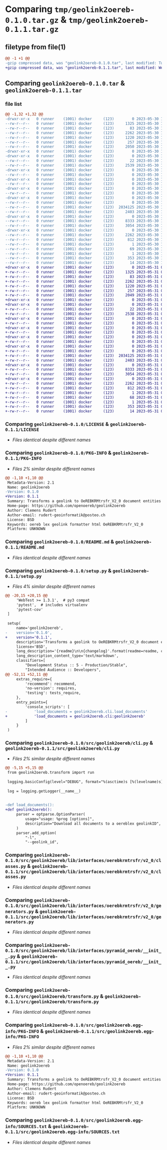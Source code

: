 # Comparing `tmp/geolink2oereb-0.1.0.tar.gz` & `tmp/geolink2oereb-0.1.1.tar.gz`

## filetype from file(1)

```diff
@@ -1 +1 @@
-gzip compressed data, was "geolink2oereb-0.1.0.tar", last modified: Tue May 30 14:36:01 2023, max compression
+gzip compressed data, was "geolink2oereb-0.1.1.tar", last modified: Wed May 31 07:00:48 2023, max compression
```

## Comparing `geolink2oereb-0.1.0.tar` & `geolink2oereb-0.1.1.tar`

### file list

```diff
@@ -1,32 +1,32 @@
-drwxr-xr-x   0 runner    (1001) docker     (123)        0 2023-05-30 14:36:01.057296 geolink2oereb-0.1.0/
--rw-r--r--   0 runner    (1001) docker     (123)     1325 2023-05-30 14:35:27.000000 geolink2oereb-0.1.0/LICENSE
--rw-r--r--   0 runner    (1001) docker     (123)       83 2023-05-30 14:35:27.000000 geolink2oereb-0.1.0/MANIFEST.in
--rw-r--r--   0 runner    (1001) docker     (123)     2262 2023-05-30 14:36:01.057296 geolink2oereb-0.1.0/PKG-INFO
--rw-r--r--   0 runner    (1001) docker     (123)     1220 2023-05-30 14:35:27.000000 geolink2oereb-0.1.0/README.md
--rw-r--r--   0 runner    (1001) docker     (123)      257 2023-05-30 14:36:01.057296 geolink2oereb-0.1.0/setup.cfg
--rw-r--r--   0 runner    (1001) docker     (123)     2050 2023-05-30 14:35:27.000000 geolink2oereb-0.1.0/setup.py
-drwxr-xr-x   0 runner    (1001) docker     (123)        0 2023-05-30 14:36:01.053296 geolink2oereb-0.1.0/src/
-drwxr-xr-x   0 runner    (1001) docker     (123)        0 2023-05-30 14:36:01.053296 geolink2oereb-0.1.0/src/geolink2oereb/
--rw-r--r--   0 runner    (1001) docker     (123)       22 2023-05-30 14:35:27.000000 geolink2oereb-0.1.0/src/geolink2oereb/__init__.py
--rw-r--r--   0 runner    (1001) docker     (123)     2539 2023-05-30 14:35:27.000000 geolink2oereb-0.1.0/src/geolink2oereb/cli.py
-drwxr-xr-x   0 runner    (1001) docker     (123)        0 2023-05-30 14:36:01.057296 geolink2oereb-0.1.0/src/geolink2oereb/lib/
--rw-r--r--   0 runner    (1001) docker     (123)        0 2023-05-30 14:35:27.000000 geolink2oereb-0.1.0/src/geolink2oereb/lib/__init__.py
-drwxr-xr-x   0 runner    (1001) docker     (123)        0 2023-05-30 14:36:01.057296 geolink2oereb-0.1.0/src/geolink2oereb/lib/interfaces/
--rw-r--r--   0 runner    (1001) docker     (123)        0 2023-05-30 14:35:27.000000 geolink2oereb-0.1.0/src/geolink2oereb/lib/interfaces/__init__.py
-drwxr-xr-x   0 runner    (1001) docker     (123)        0 2023-05-30 14:36:01.057296 geolink2oereb-0.1.0/src/geolink2oereb/lib/interfaces/oerebkrmtrsfr/
--rw-r--r--   0 runner    (1001) docker     (123)        0 2023-05-30 14:35:27.000000 geolink2oereb-0.1.0/src/geolink2oereb/lib/interfaces/oerebkrmtrsfr/__init__.py
-drwxr-xr-x   0 runner    (1001) docker     (123)        0 2023-05-30 14:36:01.057296 geolink2oereb-0.1.0/src/geolink2oereb/lib/interfaces/oerebkrmtrsfr/v2_0/
--rw-r--r--   0 runner    (1001) docker     (123)        0 2023-05-30 14:35:27.000000 geolink2oereb-0.1.0/src/geolink2oereb/lib/interfaces/oerebkrmtrsfr/v2_0/__init__.py
--rw-r--r--   0 runner    (1001) docker     (123)  2034125 2023-05-30 14:35:27.000000 geolink2oereb-0.1.0/src/geolink2oereb/lib/interfaces/oerebkrmtrsfr/v2_0/classes.py
--rw-r--r--   0 runner    (1001) docker     (123)     2403 2023-05-30 14:35:27.000000 geolink2oereb-0.1.0/src/geolink2oereb/lib/interfaces/oerebkrmtrsfr/v2_0/generators.py
-drwxr-xr-x   0 runner    (1001) docker     (123)        0 2023-05-30 14:36:01.057296 geolink2oereb-0.1.0/src/geolink2oereb/lib/interfaces/pyramid_oereb/
--rw-r--r--   0 runner    (1001) docker     (123)     8333 2023-05-30 14:35:27.000000 geolink2oereb-0.1.0/src/geolink2oereb/lib/interfaces/pyramid_oereb/__init__.py
--rw-r--r--   0 runner    (1001) docker     (123)     3054 2023-05-30 14:35:27.000000 geolink2oereb-0.1.0/src/geolink2oereb/transform.py
-drwxr-xr-x   0 runner    (1001) docker     (123)        0 2023-05-30 14:36:01.053296 geolink2oereb-0.1.0/src/geolink2oereb.egg-info/
--rw-r--r--   0 runner    (1001) docker     (123)     2262 2023-05-30 14:36:01.000000 geolink2oereb-0.1.0/src/geolink2oereb.egg-info/PKG-INFO
--rw-r--r--   0 runner    (1001) docker     (123)      812 2023-05-30 14:36:01.000000 geolink2oereb-0.1.0/src/geolink2oereb.egg-info/SOURCES.txt
--rw-r--r--   0 runner    (1001) docker     (123)        1 2023-05-30 14:36:01.000000 geolink2oereb-0.1.0/src/geolink2oereb.egg-info/dependency_links.txt
--rw-r--r--   0 runner    (1001) docker     (123)       69 2023-05-30 14:36:01.000000 geolink2oereb-0.1.0/src/geolink2oereb.egg-info/entry_points.txt
--rw-r--r--   0 runner    (1001) docker     (123)        1 2023-05-30 14:36:01.000000 geolink2oereb-0.1.0/src/geolink2oereb.egg-info/not-zip-safe
--rw-r--r--   0 runner    (1001) docker     (123)      353 2023-05-30 14:36:01.000000 geolink2oereb-0.1.0/src/geolink2oereb.egg-info/requires.txt
--rw-r--r--   0 runner    (1001) docker     (123)       14 2023-05-30 14:36:01.000000 geolink2oereb-0.1.0/src/geolink2oereb.egg-info/top_level.txt
+drwxr-xr-x   0 runner    (1001) docker     (123)        0 2023-05-31 07:00:48.138275 geolink2oereb-0.1.1/
+-rw-r--r--   0 runner    (1001) docker     (123)     1325 2023-05-31 07:00:10.000000 geolink2oereb-0.1.1/LICENSE
+-rw-r--r--   0 runner    (1001) docker     (123)       83 2023-05-31 07:00:10.000000 geolink2oereb-0.1.1/MANIFEST.in
+-rw-r--r--   0 runner    (1001) docker     (123)     2262 2023-05-31 07:00:48.138275 geolink2oereb-0.1.1/PKG-INFO
+-rw-r--r--   0 runner    (1001) docker     (123)     1220 2023-05-31 07:00:10.000000 geolink2oereb-0.1.1/README.md
+-rw-r--r--   0 runner    (1001) docker     (123)      257 2023-05-31 07:00:48.138275 geolink2oereb-0.1.1/setup.cfg
+-rw-r--r--   0 runner    (1001) docker     (123)     2049 2023-05-31 07:00:10.000000 geolink2oereb-0.1.1/setup.py
+drwxr-xr-x   0 runner    (1001) docker     (123)        0 2023-05-31 07:00:48.134275 geolink2oereb-0.1.1/src/
+drwxr-xr-x   0 runner    (1001) docker     (123)        0 2023-05-31 07:00:48.134275 geolink2oereb-0.1.1/src/geolink2oereb/
+-rw-r--r--   0 runner    (1001) docker     (123)       22 2023-05-31 07:00:10.000000 geolink2oereb-0.1.1/src/geolink2oereb/__init__.py
+-rw-r--r--   0 runner    (1001) docker     (123)     2538 2023-05-31 07:00:10.000000 geolink2oereb-0.1.1/src/geolink2oereb/cli.py
+drwxr-xr-x   0 runner    (1001) docker     (123)        0 2023-05-31 07:00:48.134275 geolink2oereb-0.1.1/src/geolink2oereb/lib/
+-rw-r--r--   0 runner    (1001) docker     (123)        0 2023-05-31 07:00:10.000000 geolink2oereb-0.1.1/src/geolink2oereb/lib/__init__.py
+drwxr-xr-x   0 runner    (1001) docker     (123)        0 2023-05-31 07:00:48.134275 geolink2oereb-0.1.1/src/geolink2oereb/lib/interfaces/
+-rw-r--r--   0 runner    (1001) docker     (123)        0 2023-05-31 07:00:10.000000 geolink2oereb-0.1.1/src/geolink2oereb/lib/interfaces/__init__.py
+drwxr-xr-x   0 runner    (1001) docker     (123)        0 2023-05-31 07:00:48.134275 geolink2oereb-0.1.1/src/geolink2oereb/lib/interfaces/oerebkrmtrsfr/
+-rw-r--r--   0 runner    (1001) docker     (123)        0 2023-05-31 07:00:10.000000 geolink2oereb-0.1.1/src/geolink2oereb/lib/interfaces/oerebkrmtrsfr/__init__.py
+drwxr-xr-x   0 runner    (1001) docker     (123)        0 2023-05-31 07:00:48.138275 geolink2oereb-0.1.1/src/geolink2oereb/lib/interfaces/oerebkrmtrsfr/v2_0/
+-rw-r--r--   0 runner    (1001) docker     (123)        0 2023-05-31 07:00:10.000000 geolink2oereb-0.1.1/src/geolink2oereb/lib/interfaces/oerebkrmtrsfr/v2_0/__init__.py
+-rw-r--r--   0 runner    (1001) docker     (123)  2034125 2023-05-31 07:00:10.000000 geolink2oereb-0.1.1/src/geolink2oereb/lib/interfaces/oerebkrmtrsfr/v2_0/classes.py
+-rw-r--r--   0 runner    (1001) docker     (123)     2403 2023-05-31 07:00:10.000000 geolink2oereb-0.1.1/src/geolink2oereb/lib/interfaces/oerebkrmtrsfr/v2_0/generators.py
+drwxr-xr-x   0 runner    (1001) docker     (123)        0 2023-05-31 07:00:48.138275 geolink2oereb-0.1.1/src/geolink2oereb/lib/interfaces/pyramid_oereb/
+-rw-r--r--   0 runner    (1001) docker     (123)     8333 2023-05-31 07:00:10.000000 geolink2oereb-0.1.1/src/geolink2oereb/lib/interfaces/pyramid_oereb/__init__.py
+-rw-r--r--   0 runner    (1001) docker     (123)     3054 2023-05-31 07:00:10.000000 geolink2oereb-0.1.1/src/geolink2oereb/transform.py
+drwxr-xr-x   0 runner    (1001) docker     (123)        0 2023-05-31 07:00:48.134275 geolink2oereb-0.1.1/src/geolink2oereb.egg-info/
+-rw-r--r--   0 runner    (1001) docker     (123)     2262 2023-05-31 07:00:48.000000 geolink2oereb-0.1.1/src/geolink2oereb.egg-info/PKG-INFO
+-rw-r--r--   0 runner    (1001) docker     (123)      812 2023-05-31 07:00:48.000000 geolink2oereb-0.1.1/src/geolink2oereb.egg-info/SOURCES.txt
+-rw-r--r--   0 runner    (1001) docker     (123)        1 2023-05-31 07:00:48.000000 geolink2oereb-0.1.1/src/geolink2oereb.egg-info/dependency_links.txt
+-rw-r--r--   0 runner    (1001) docker     (123)       68 2023-05-31 07:00:48.000000 geolink2oereb-0.1.1/src/geolink2oereb.egg-info/entry_points.txt
+-rw-r--r--   0 runner    (1001) docker     (123)        1 2023-05-31 07:00:48.000000 geolink2oereb-0.1.1/src/geolink2oereb.egg-info/not-zip-safe
+-rw-r--r--   0 runner    (1001) docker     (123)      353 2023-05-31 07:00:48.000000 geolink2oereb-0.1.1/src/geolink2oereb.egg-info/requires.txt
+-rw-r--r--   0 runner    (1001) docker     (123)       14 2023-05-31 07:00:48.000000 geolink2oereb-0.1.1/src/geolink2oereb.egg-info/top_level.txt
```

### Comparing `geolink2oereb-0.1.0/LICENSE` & `geolink2oereb-0.1.1/LICENSE`

 * *Files identical despite different names*

### Comparing `geolink2oereb-0.1.0/PKG-INFO` & `geolink2oereb-0.1.1/PKG-INFO`

 * *Files 2% similar despite different names*

```diff
@@ -1,10 +1,10 @@
 Metadata-Version: 2.1
 Name: geolink2oereb
-Version: 0.1.0
+Version: 0.1.1
 Summary: Transforms a geolink to OeREBKRMtrsfr_V2_0 document entities
 Home-page: https://github.com/openoereb/geolink2oereb
 Author: Clemens Rudert
 Author-email: rudert-geoinformatik@posteo.ch
 License: BSD
 Keywords: oereb lex geolink formatter html OeREBKRMtrsfr_V2_0
 Platform: UNKNOWN
```

### Comparing `geolink2oereb-0.1.0/README.md` & `geolink2oereb-0.1.1/README.md`

 * *Files identical despite different names*

### Comparing `geolink2oereb-0.1.0/setup.py` & `geolink2oereb-0.1.1/setup.py`

 * *Files 4% similar despite different names*

```diff
@@ -20,15 +20,15 @@
     'WebTest >= 1.3.1',  # py3 compat
     'pytest',  # includes virtualenv
     'pytest-cov'
 ]
 
 setup(
     name='geolink2oereb',
-    version='0.1.0',
+    version='0.1.1',
     description='Transforms a geolink to OeREBKRMtrsfr_V2_0 document entities',
     license='BSD',
     long_description='{readme}\n\n{changelog}'.format(readme=readme, changelog=changelog),
     long_description_content_type='text/markdown',
     classifiers=[
         "Development Status :: 5 - Production/Stable",
         "Intended Audience :: Developers",
@@ -52,11 +52,11 @@
     extras_require={
         'recommend': recommend,
         'no-version': requires,
         'testing': tests_require,
     },
     entry_points={
         'console_scripts': [
-            'load_documents = geolink2oereb.cli.load_documents'
+            'load_documents = geolink2oereb.cli:geolink2oereb'
         ]
     }
 )
```

### Comparing `geolink2oereb-0.1.0/src/geolink2oereb/cli.py` & `geolink2oereb-0.1.1/src/geolink2oereb/cli.py`

 * *Files 2% similar despite different names*

```diff
@@ -5,15 +5,15 @@
 from geolink2oereb.transform import run
 
 logging.basicConfig(level="DEBUG", format="%(asctime)s [%(levelname)s] %(message)s")
 
 log = logging.getLogger(__name__)
 
 
-def load_documents():
+def geolink2oereb():
     parser = optparse.OptionParser(
         usage="usage: %prog [options]",
         description="Download all documents to a oereblex geolinkID",
     )
     parser.add_option(
         "-l",
         "--geolink_id",
```

### Comparing `geolink2oereb-0.1.0/src/geolink2oereb/lib/interfaces/oerebkrmtrsfr/v2_0/classes.py` & `geolink2oereb-0.1.1/src/geolink2oereb/lib/interfaces/oerebkrmtrsfr/v2_0/classes.py`

 * *Files identical despite different names*

### Comparing `geolink2oereb-0.1.0/src/geolink2oereb/lib/interfaces/oerebkrmtrsfr/v2_0/generators.py` & `geolink2oereb-0.1.1/src/geolink2oereb/lib/interfaces/oerebkrmtrsfr/v2_0/generators.py`

 * *Files identical despite different names*

### Comparing `geolink2oereb-0.1.0/src/geolink2oereb/lib/interfaces/pyramid_oereb/__init__.py` & `geolink2oereb-0.1.1/src/geolink2oereb/lib/interfaces/pyramid_oereb/__init__.py`

 * *Files identical despite different names*

### Comparing `geolink2oereb-0.1.0/src/geolink2oereb/transform.py` & `geolink2oereb-0.1.1/src/geolink2oereb/transform.py`

 * *Files identical despite different names*

### Comparing `geolink2oereb-0.1.0/src/geolink2oereb.egg-info/PKG-INFO` & `geolink2oereb-0.1.1/src/geolink2oereb.egg-info/PKG-INFO`

 * *Files 2% similar despite different names*

```diff
@@ -1,10 +1,10 @@
 Metadata-Version: 2.1
 Name: geolink2oereb
-Version: 0.1.0
+Version: 0.1.1
 Summary: Transforms a geolink to OeREBKRMtrsfr_V2_0 document entities
 Home-page: https://github.com/openoereb/geolink2oereb
 Author: Clemens Rudert
 Author-email: rudert-geoinformatik@posteo.ch
 License: BSD
 Keywords: oereb lex geolink formatter html OeREBKRMtrsfr_V2_0
 Platform: UNKNOWN
```

### Comparing `geolink2oereb-0.1.0/src/geolink2oereb.egg-info/SOURCES.txt` & `geolink2oereb-0.1.1/src/geolink2oereb.egg-info/SOURCES.txt`

 * *Files identical despite different names*

